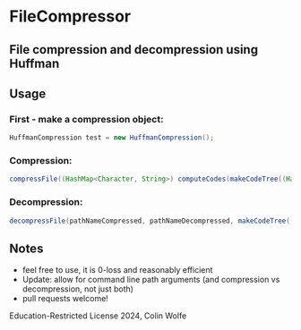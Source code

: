 # FileCompressor
## File compression and decompression using Huffman

## Usage
### First - make a compression object:
```java
HuffmanCompression test = new HuffmanCompression();
```
### Compression: 
```java
compressFile((HashMap<Character, String>) computeCodes(makeCodeTree((HashMap<Character, Long>) countFrequencies(pathName))), pathName, pathNameCompressed); //Where pathName is current file and pathNameCompressed is the desired filename
```
### Decompression:
```java
decompressFile(pathNameCompressed, pathNameDecompressed, makeCodeTree((HashMap<Character, Long>) countFrequencies(pathName))); //Where pathNameCompressed is current file and pathNameDecompressed is the desired filename
```

## Notes
+ feel free to use, it is 0-loss and reasonably efficient
+ Update: allow for command line path arguments (and compression vs decompression, not just both)
+ pull requests welcome!

Education-Restricted License 2024, Colin Wolfe
